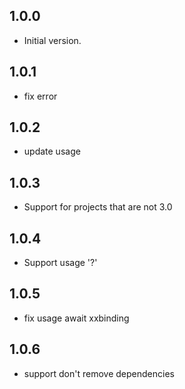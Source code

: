 ## 1.0.0

- Initial version.

## 1.0.1

- fix error

## 1.0.2

- update usage

## 1.0.3

- Support for projects that are not 3.0

## 1.0.4

- Support usage '?'

## 1.0.5

- fix usage await xxbinding

## 1.0.6

- support don't remove dependencies
